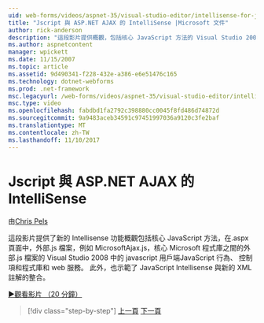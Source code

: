 ```yaml
---
uid: web-forms/videos/aspnet-35/visual-studio-editor/intellisense-for-jscript-and-aspnet-ajax
title: "Jscript 與 ASP.NET AJAX 的 IntelliSense |Microsoft 文件"
author: rick-anderson
description: "這段影片提供概觀，包括核心 JavaScript 方法的 Visual Studio 2008 中的 JavaScript 新的 Intellisense 功能，外部.js 檔案 i..."
ms.author: aspnetcontent
manager: wpickett
ms.date: 11/15/2007
ms.topic: article
ms.assetid: 9d490341-f228-432e-a386-e6e51476c165
ms.technology: dotnet-webforms
ms.prod: .net-framework
msc.legacyurl: /web-forms/videos/aspnet-35/visual-studio-editor/intellisense-for-jscript-and-aspnet-ajax
msc.type: video
ms.openlocfilehash: fabdbd1fa2792c398880cc0045f8fd486d74872d
ms.sourcegitcommit: 9a9483aceb34591c97451997036a9120c3fe2baf
ms.translationtype: MT
ms.contentlocale: zh-TW
ms.lasthandoff: 11/10/2017
---
```

<a name="intellisense-for-jscript-and-aspnet-ajax"></a>Jscript 與 ASP.NET AJAX 的 IntelliSense
====================
由[Chris Pels](https://twitter.com/chrispels)

這段影片提供了新的 Intellisense 功能概觀包括核心 JavaScript 方法，在.aspx 頁面中，外部.js 檔案，例如 MicrosoftAjax.js，核心 Microsoft 程式庫之間的外部.js 檔案的 Visual Studio 2008 中的 javascript 用戶端JavaScript 行為、 控制項和程式庫和 web 服務。 此外，也示範了 JavaScript Intellisense 與新的 XML 註解的整合。

[&#9654;觀看影片 （20 分鐘）](https://channel9.msdn.com/Blogs/ASP-NET-Site-Videos/intellisense-for-jscript-and-aspnet-ajax)

>[!div class="step-by-step"]
[上一頁](multi-targeting-support-in-visual-studio-2008.md)
[下一頁](quick-tour-of-the-visual-studio-2008-integrated-development-environment.md)
